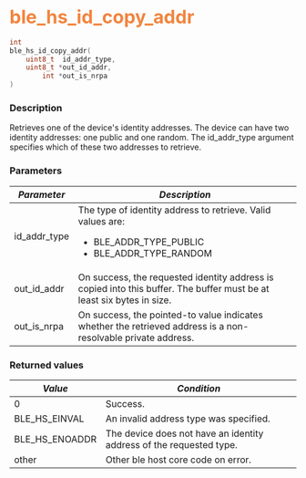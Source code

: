 ## <font color="#F2853F" style="font-size:24pt">ble\_hs\_id\_copy\_addr</font>

```c
int
ble_hs_id_copy_addr(
    uint8_t  id_addr_type,
    uint8_t *out_id_addr,
        int *out_is_nrpa
)
```

### Description

Retrieves one of the device's identity addresses.  The device can have two identity addresses: one public and one random.  The id\_addr\_type argument specifies which of these two addresses to retrieve.

### Parameters

| *Parameter* | *Description* |
|-------------|---------------|
| id\_addr\_type | The type of identity address to retrieve. Valid values are: <ul><li>BLE\_ADDR\_TYPE\_PUBLIC</li> <li>BLE\_ADDR\_TYPE\_RANDOM</li></ul> |
| out\_id\_addr | On success, the requested identity address is copied into this buffer.  The buffer must be at least six bytes in size. |
| out\_is\_nrpa | On success, the pointed-to value indicates whether the retrieved address is a non-resolvable private address. |

### Returned values

| *Value* | *Condition* |
|---------|-------------|
| 0 | Success. |
| BLE\_HS\_EINVAL | An invalid address type was specified. |
| BLE\_HS\_ENOADDR | The device does not have an identity address of the requested type. |
| other | Other ble host core code on error. |
